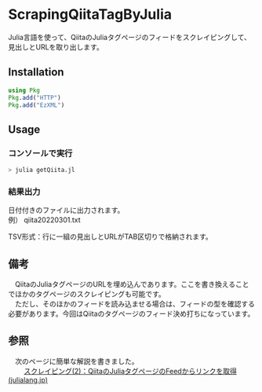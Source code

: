 # ScrapingQiitaTagByJulia
Julia言語を使って、QiitaのJuliaタグページのフィードをスクレイピングして、見出しとURLを取り出します。  

## Installation
```julia
using Pkg
Pkg.add("HTTP")
Pkg.add("EzXML")
```

## Usage
### コンソールで実行
```julia
> julia getQiita.jl
```

### 結果出力
日付付きのファイルに出力されます。  
例） qiita20220301.txt

TSV形式：行に一組の見出しとURLがTAB区切りで格納されます。

## 備考
　QiitaのJuliaタグページのURLを埋め込んであります。ここを書き換えることでほかのタグページのスクレイピングも可能です。  
　ただし、そのほかのフィードを読み込ませる場合は、フィードの型を確認する必要があります。今回はQiitaのタグページのフィード決め打ちになっています。

## 参照
　次のページに簡単な解説を書きました。  
　　  [スクレイピング(2)：QiitaのJuliaタグページのFeedからリンクを取得(julialang.jp)](https://julialang.jp/2022/03/29/scraping_qiita/)
